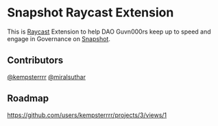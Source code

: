 # Snapshot Raycast Extension

This is [Raycast](https://www.raycast.com/) Extension to help DAO Guvn000rs keep up to speed and engage in Governance on [Snapshot](https://snapshot.org/#/).

## Contributors

[@kempsterrrr](https://github.com/kempsterrrr)
[@miralsuthar](https://github.com/miralsuthar)

## Roadmap

https://github.com/users/kempsterrrr/projects/3/views/1
